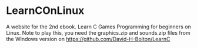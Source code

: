 # LearnCOnLinux
A website for the 2nd ebook. Learn C Games Programming for beginners on Linux. Note to play this, you need the graphics.zip and sounds.zip files from the Windows version on https://github.com/David-H-Bolton/LearnC
